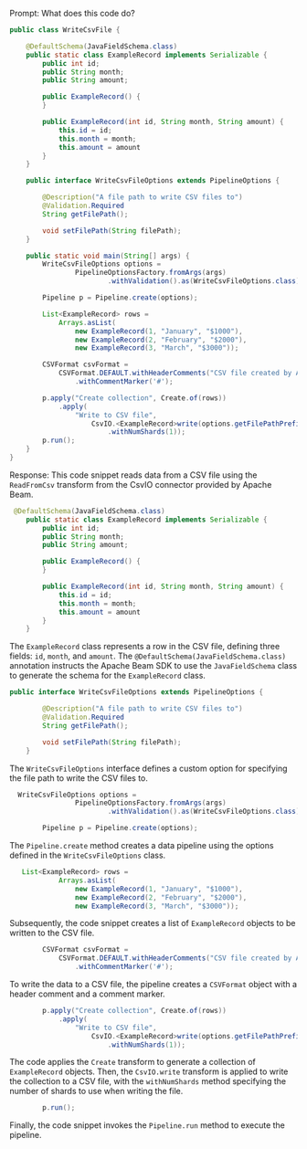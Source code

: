 Prompt:
What does this code do?

```java
public class WriteCsvFile {

    @DefaultSchema(JavaFieldSchema.class)
    public static class ExampleRecord implements Serializable {
        public int id;
        public String month;
        public String amount;

        public ExampleRecord() {
        }

        public ExampleRecord(int id, String month, String amount) {
            this.id = id;
            this.month = month;
            this.amount = amount
        }
    }

    public interface WriteCsvFileOptions extends PipelineOptions {

        @Description("A file path to write CSV files to")
        @Validation.Required
        String getFilePath();

        void setFilePath(String filePath);
    }

    public static void main(String[] args) {
        WriteCsvFileOptions options =
                PipelineOptionsFactory.fromArgs(args)
                        .withValidation().as(WriteCsvFileOptions.class);

        Pipeline p = Pipeline.create(options);

        List<ExampleRecord> rows =
            Arrays.asList(
                new ExampleRecord(1, "January", "$1000"),
                new ExampleRecord(2, "February", "$2000"),
                new ExampleRecord(3, "March", "$3000"));

        CSVFormat csvFormat =
            CSVFormat.DEFAULT.withHeaderComments("CSV file created by Apache Beam")
                .withCommentMarker('#');

        p.apply("Create collection", Create.of(rows))
            .apply(
                "Write to CSV file",
                    CsvIO.<ExampleRecord>write(options.getFilePathPrefix(), csvFormat)
                        .withNumShards(1));
        p.run();
    }
}

```
Response:
This code snippet reads data from a CSV file using the `ReadFromCsv` transform from the CsvIO connector provided by Apache Beam.

```java
 @DefaultSchema(JavaFieldSchema.class)
    public static class ExampleRecord implements Serializable {
        public int id;
        public String month;
        public String amount;

        public ExampleRecord() {
        }

        public ExampleRecord(int id, String month, String amount) {
            this.id = id;
            this.month = month;
            this.amount = amount
        }
    }
```

The `ExampleRecord` class represents a row in the CSV file, defining three fields: `id`, `month`, and `amount`. The `@DefaultSchema(JavaFieldSchema.class)` annotation instructs the Apache Beam SDK to use the `JavaFieldSchema` class to generate the schema for the `ExampleRecord` class.

```java
public interface WriteCsvFileOptions extends PipelineOptions {

        @Description("A file path to write CSV files to")
        @Validation.Required
        String getFilePath();

        void setFilePath(String filePath);
    }
```

The `WriteCsvFileOptions` interface defines a custom option for specifying the file path to write the CSV files to.

```java
  WriteCsvFileOptions options =
                PipelineOptionsFactory.fromArgs(args)
                        .withValidation().as(WriteCsvFileOptions.class);

        Pipeline p = Pipeline.create(options);
```

The `Pipeline.create` method creates a data pipeline using the options defined in the `WriteCsvFileOptions` class.

```java
   List<ExampleRecord> rows =
            Arrays.asList(
                new ExampleRecord(1, "January", "$1000"),
                new ExampleRecord(2, "February", "$2000"),
                new ExampleRecord(3, "March", "$3000"));
```

Subsequently, the code snippet creates a list of `ExampleRecord` objects to be written to the CSV file.

```java
        CSVFormat csvFormat =
            CSVFormat.DEFAULT.withHeaderComments("CSV file created by Apache Beam")
                .withCommentMarker('#');
```

To write the data to a CSV file, the pipeline creates a `CSVFormat` object with a header comment and a comment marker.

```java
        p.apply("Create collection", Create.of(rows))
            .apply(
                "Write to CSV file",
                    CsvIO.<ExampleRecord>write(options.getFilePathPrefix(), csvFormat)
                        .withNumShards(1));
```

The code applies the `Create` transform to generate a collection of `ExampleRecord` objects. Then, the `CsvIO.write` transform is applied to write the collection to a CSV file, with the `withNumShards` method specifying the number of shards to use when writing the file.

```java
        p.run();
```

Finally, the code snippet invokes the `Pipeline.run` method to execute the pipeline.
